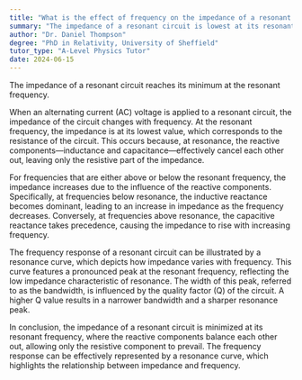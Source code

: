 ```yaml
---
title: "What is the effect of frequency on the impedance of a resonant circuit?"
summary: "The impedance of a resonant circuit is lowest at its resonant frequency."
author: "Dr. Daniel Thompson"
degree: "PhD in Relativity, University of Sheffield"
tutor_type: "A-Level Physics Tutor"
date: 2024-06-15
---
```


The impedance of a resonant circuit reaches its minimum at the resonant frequency.

When an alternating current (AC) voltage is applied to a resonant circuit, the impedance of the circuit changes with frequency. At the resonant frequency, the impedance is at its lowest value, which corresponds to the resistance of the circuit. This occurs because, at resonance, the reactive components—inductance and capacitance—effectively cancel each other out, leaving only the resistive part of the impedance.

For frequencies that are either above or below the resonant frequency, the impedance increases due to the influence of the reactive components. Specifically, at frequencies below resonance, the inductive reactance becomes dominant, leading to an increase in impedance as the frequency decreases. Conversely, at frequencies above resonance, the capacitive reactance takes precedence, causing the impedance to rise with increasing frequency.

The frequency response of a resonant circuit can be illustrated by a resonance curve, which depicts how impedance varies with frequency. This curve features a pronounced peak at the resonant frequency, reflecting the low impedance characteristic of resonance. The width of this peak, referred to as the bandwidth, is influenced by the quality factor (Q) of the circuit. A higher Q value results in a narrower bandwidth and a sharper resonance peak.

In conclusion, the impedance of a resonant circuit is minimized at its resonant frequency, where the reactive components balance each other out, allowing only the resistive component to prevail. The frequency response can be effectively represented by a resonance curve, which highlights the relationship between impedance and frequency.
    